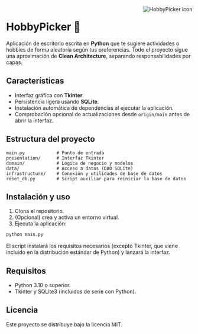 <img src="https://via.placeholder.com/100" alt="HobbyPicker icon" align="right" />

# HobbyPicker 🎯

Aplicación de escritorio escrita en **Python** que te sugiere actividades o hobbies de forma aleatoria según tus preferencias. Todo el proyecto sigue una aproximación de **Clean Architecture**, separando responsabilidades por capas.

## Características

- Interfaz gráfica con **Tkinter**.
- Persistencia ligera usando **SQLite**.
- Instalación automática de dependencias al ejecutar la aplicación.
- Comprobación opcional de actualizaciones desde `origin/main` antes de abrir la interfaz.

## Estructura del proyecto

```
main.py            # Punto de entrada
presentation/      # Interfaz Tkinter
domain/            # Lógica de negocio y modelos
data/              # Acceso a datos (DAO SQLite)
infrastructure/    # Conexión y utilidades de base de datos
reset_db.py        # Script auxiliar para reiniciar la base de datos
```

## Instalación y uso

1. Clona el repositorio.
2. (Opcional) crea y activa un entorno virtual.
3. Ejecuta la aplicación:

```bash
python main.py
```

El script instalará los requisitos necesarios (excepto Tkinter, que viene incluido en la distribución estándar de Python) y lanzará la interfaz.

## Requisitos

- Python 3.10 o superior.
- Tkinter y SQLite3 (incluidos de serie con Python).

## Licencia

Este proyecto se distribuye bajo la licencia MIT.
